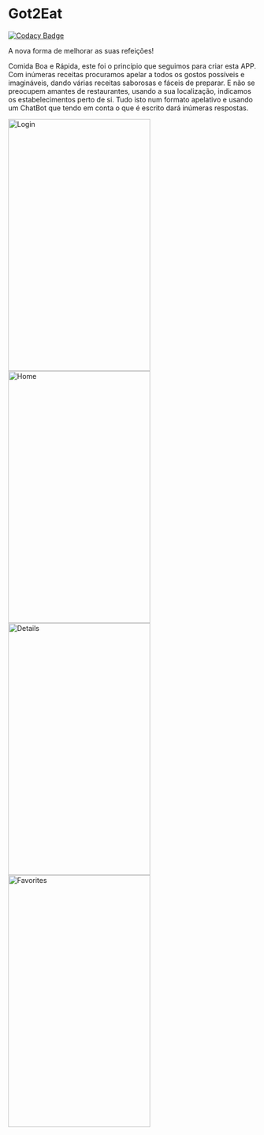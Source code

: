 # Got2Eat

[![Codacy Badge](https://api.codacy.com/project/badge/Grade/6b99c66651d14c6e97278a1a7ee3f148)](https://app.codacy.com/app/Got2Eat/Got2Eat?utm_source=github.com&utm_medium=referral&utm_content=byTech-PGI-2018/Got2Eat&utm_campaign=Badge_Grade_Dashboard)

A nova forma de melhorar as suas refeições!

Comida Boa e Rápida, este foi o princípio que seguimos para criar esta APP.
Com inúmeras receitas procuramos apelar a todos os gostos possíveis e imagináveis, dando várias receitas saborosas e fáceis de preparar.
E não se preocupem amantes de restaurantes, usando a sua localização, indicamos os estabelecimentos perto de si.
Tudo isto num formato apelativo e usando um ChatBot que tendo em conta o que é escrito dará inúmeras respostas.

<img src="https://i.postimg.cc/J0WQdhB9/login.png" height="512" width="288" title="Login">
<img src="https://i.postimg.cc/wBZ2L2xx/home.png" height="512" width="288" title="Home">
<img src="https://i.postimg.cc/1XcKxZG4/recipe.png" height="512" width="288" title="Details">
<img src="https://i.postimg.cc/gJhDDhrV/saved.png" height="512" width="288" title="Favorites">
